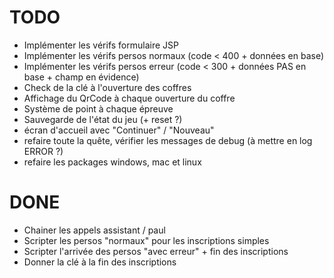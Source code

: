 
# TODO


* Implémenter les vérifs formulaire JSP
* Implémenter les vérifs persos normaux (code < 400 + données en base)
* Implémenter les vérifs persos erreur (code < 300 + données PAS en base + champ en évidence)
* Check de la clé à l'ouverture des coffres
* Affichage du QrCode à chaque ouverture du coffre 
* Système de point à chaque épreuve
* Sauvegarde de l'état du jeu (+ reset ?)
* écran d'accueil avec "Continuer" / "Nouveau"
* refaire toute la quête, vérifier les messages de debug (à mettre en log ERROR ?)
* refaire les packages windows, mac et linux

# DONE

* Chainer les appels assistant / paul
* Scripter les persos "normaux" pour les inscriptions simples
* Scripter l'arrivée des persos "avec erreur" + fin des inscriptions
* Donner la clé à la fin des inscriptions

